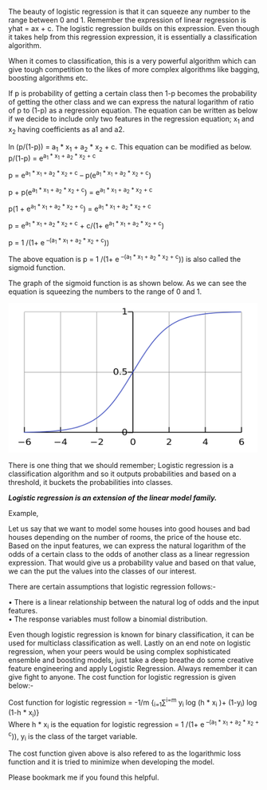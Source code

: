 The beauty of logistic regression is that it can squeeze any number to the range between 0 and 1. Remember the expression of linear regression is yhat = ax + c. The logistic regression builds on this expression. Even though it takes help from this regression expression, it is essentially a classification algorithm.  

When it comes to classification, this is a very powerful algorithm which can give tough competition to the likes of more complex algorithms like bagging, boosting algorithms etc.  

If p is probability of getting a certain class then 1-p becomes the probability of getting the other class and we can express the natural logarithm of ratio of p to (1-p) as a regression equation. The equation can be written as below if we decide to include only two features in the regression equation; x<sub>1</sub> and x<sub>2</sub> having coefficients as a1 and a2.  

ln (p/(1-p)) = a<sub>1</sub> * x<sub>1</sub> + a<sub>2</sub> * x<sub>2</sub> + c. This equation can be modified as below.
p/(1-p) = e<sup>a<sub>1</sub> * x<sub>1</sub> + a<sub>2</sub> * x<sub>2</sub> + c</sup>  

p = e<sup>a<sub>1</sub> * x<sub>1</sub> + a<sub>2</sub> * x<sub>2</sub> + c</sup> – p(e<sup>a<sub>1</sub> * x<sub>1</sub> + a<sub>2</sub> * x<sub>2</sub> + c</sup>)  

p + p(e<sup>a<sub>1</sub> * x<sub>1</sub> + a<sub>2</sub> * x<sub>2</sub> + c</sup>) = e<sup>a<sub>1</sub> * x<sub>1</sub> + a<sub>2</sub> * x<sub>2</sub> + c</sup>  

p(1 + e<sup>a<sub>1</sub> * x<sub>1</sub> + a<sub>2</sub> * x<sub>2</sub> + c</sup>) = e<sup>a<sub>1</sub> * x<sub>1</sub> + a<sub>2</sub> * x<sub>2</sub> + c</sup>  

p = e<sup>a<sub>1</sub> * x<sub>1</sub> + a<sub>2</sub> * x<sub>2</sub> + c</sup> + c/(1+ e<sup>a<sub>1</sub> * x<sub>1</sub> + a<sub>2</sub> * x<sub>2</sub> + c</sup>)  

p = 1 /(1+ e <sup>–(a<sub>1</sub> * x<sub>1</sub> + a<sub>2</sub> * x<sub>2</sub> + c</sup>))  

The above equation is p = 1 /(1+ e <sup>–(a<sub>1</sub> * x<sub>1</sub> + a<sub>2</sub> * x<sub>2</sub> + c</sup>)) is also called the sigmoid function.

The graph of the sigmoid function is as shown below. As we can see the equation is squeezing the numbers to the range of 0 and 1.  

<img src="/assets/lr.png" height="300" width="500">
 
There is one thing that we should remember; Logistic regression is a classification algorithm and so it outputs probabilities and based on a threshold, it buckets the probabilities into classes.  

<i><b>Logistic regression is an extension of the linear model family.</b></i>  

Example,  

Let us say that we want to model some houses into good houses and bad houses depending on the number of rooms, the price of the house etc. Based on the input features, we can express the natural logarithm of the odds of a certain class to the odds of another class as a linear regression expression. That would give us a probability value and based on that value, we can the put the values into the classes of our interest.  

There are certain assumptions that logistic regression follows:-  

•	There is a linear relationship between the natural log of odds and the input features.  
•	The response variables must follow a binomial distribution.  

Even though logistic regression is known for binary classification, it can be used for multiclass classification as well. 
Lastly on an end note on logistic regression, when your peers would be using complex sophisticated  ensemble and boosting models, just take a deep breathe do some creative feature engineering and apply Logistic Regression. Always remember it can give fight to anyone.
The cost function for logistic regression is given below:-  

Cost function for logistic regression = -1/m {<sub>i=1</sub>∑<sup>i=m</sup> y<sub>i</sub> log (h * x<sub>i</sub> )+ (1-y<sub>i</sub>) log (1-h * x<sub>i</sub>)}  
Where h * x<sub>i</sub> is the equation for logistic regression = 1 /(1+ e <sup>–(a<sub>1</sub> * x<sub>1</sub> + a<sub>2</sub> * x<sub>2</sub> + c</sup>)), y<sub>i</sub> is the class of the target variable.  

The cost function given above is also refered to as the logarithmic loss function and it is tried to minimize when developing the model.

Please bookmark me if you found this helpful.
